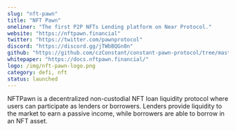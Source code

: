 ```yaml
---
slug: "nft-pawn"
title: "NFT Pawn"
oneliner: "The first P2P NFTs Lending platform on Near Protocol."
website: "https://nftpawn.financial"
twitter: "https://twitter.com/pawnprotocol"
discord: "https://discord.gg/jTWbBQGn8n"
github: "https://github.com/czConstant/constant-pawn-protocol/tree/master/solidity/nft-lend"
whitepaper: "https://docs.nftpawn.financial/"
logo: /img/nft-pawn-logo.png
category: defi, nft
status: launched
---
```


NFTPawn is a decentralized non-custodial NFT loan liquidity protocol where users can participate as lenders or borrowers. Lenders provide liquidity to the market to earn a passive income, while borrowers are able to borrow in an NFT asset.
